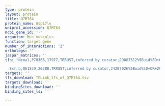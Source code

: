 ```yaml
---
type: protein
layout: protein
title: Q7M764
protein_name: Usp17le
uniprot_accession: Q7M764
ncbi_gene_id: '-'
organism: Mus musculus
function: target gene
number_of_interactions: '2'
orthologs: ''
jaspar_matrices: ''
tfs: 'Ncoa1,P70365,17977,TRRUST,inferred by curator,29087512%5Buid%5D+OR+24695638%5Buid%5D,Yes

  Esrrb,Q61539,26380,TRRUST,inferred by curator,24207026%5Buid%5D+OR+29087512%5Buid%5D,Yes'
targets: ''
tfs_download: TFLink_tfs_of_Q7M764.tsv
targets_download: ''
bindingSites_download: ''
binding_sites_ls: ''

---
```

